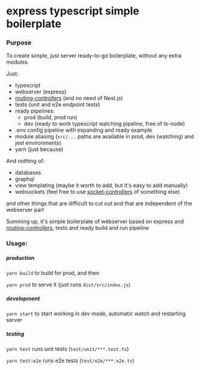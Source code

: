 # express typescript simple boilerplate
### Purpose
To create simple, just server ready-to-go boilerplate, without any extra modules.

Just:
 - typescript
 - webserver (express)
 - [routing-controllers](https://github.com/typestack/routing-controllers) (and no need of Nest.js)
 - tests (unit and e2e endpoint tests)
 - ready pipelines:
   - prod (build, prod run)
   - dev (ready to work typescript watching pipeline, free of ts-node)
 - .env config pipeline with expanding and ready example
 - module aliasing (`src/...` paths are available in prod, dev (watching) and jest environments)
 - yarn (just because) 
 
And nothing of:
 - databases
 - graphql
 - view templating (maybe it worth to add, but it's easy to add manually)
 - websockets (feel free to use [socket-controllers](https://github.com/typestack/socket-controllers) of something else)

and other things that are difficult to cut out and that are independent of the webserver part

Summing up, it's simple boilerplate of webserver based on express and [routing-controllers](https://github.com/typestack/routing-controllers), tests and ready build and run pipeline
  
### Usage:

##### production
`yarn build` to build for prod, and then 

`yarn prod` to serve it (just runs `dist/src/index.js`)

##### development
`yarn start` to start working in dev mode, automatic watch and restarting server

##### testing
`yarn test` runs unit tests (`test/unit/***.test.ts`)

`yarn test:e2e` runs e2e tests (`test/e2e/***.e2e.ts`)
